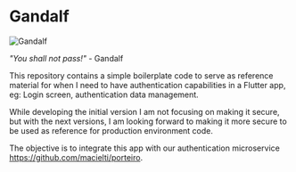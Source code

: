 # Gandalf

![Gandalf](https://cdn.forums.klei.com/monthly_2017_04/You-shall-not-pass.gif.d2c88335f647298c26b8c2c6247b1f6a.gif)

<cite>"You shall not pass!"</cite> - Gandalf

This repository contains a simple boilerplate code to serve as reference material for when I need to have authentication
capabilities in a Flutter app, eg: Login screen, authentication data management.

While developing the initial version I am not focusing on making it secure, but with the next versions, I am looking
forward to making it more secure to be used as reference for production environment code.

The objective is to integrate this app with our authentication microservice https://github.com/macielti/porteiro.
